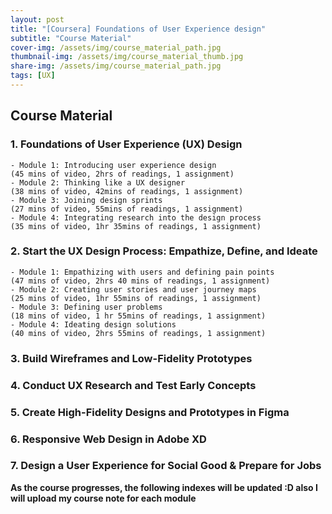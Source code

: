 ```yaml
---
layout: post
title: "[Coursera] Foundations of User Experience design"
subtitle: "Course Material"
cover-img: /assets/img/course_material_path.jpg
thumbnail-img: /assets/img/course_material_thumb.jpg
share-img: /assets/img/course_material_path.jpg
tags: [UX]
---
```


## Course Material
### 1. Foundations of User Experience (UX) Design
	- Module 1: Introducing user experience design
    (45 mins of video, 2hrs of readings, 1 assignment)
    - Module 2: Thinking like a UX designer
    (38 mins of video, 42mins of readings, 1 assignment)
    - Module 3: Joining design sprints
    (27 mins of video, 55mins of readings, 1 assignment)
    - Module 4: Integrating research into the design process
    (35 mins of video, 1hr 35mins of readings, 1 assignment)
    
### 2. Start the UX Design Process: Empathize, Define, and Ideate
	- Module 1: Empathizing with users and defining pain points
    (47 mins of video, 2hrs 40 mins of readings, 1 assignment)
    - Module 2: Creating user stories and user journey maps
    (25 mins of video, 1hr 55mins of readings, 1 assignment)
    - Module 3: Defining user problems
    (18 mins of video, 1 hr 55mins of readings, 1 assignment)
    - Module 4: Ideating design solutions
    (40 mins of video, 2hrs 55mins of readings, 1 assignment)


### 3. Build Wireframes and Low-Fidelity Prototypes
### 4. Conduct UX Research and Test Early Concepts 
### 5. Create High-Fidelity Designs and Prototypes in Figma
### 6. Responsive Web Design in Adobe XD
### 7. Design a User Experience for Social Good & Prepare for Jobs

**As the course progresses, the following indexes will be updated :D also I will upload my course note for each module**
